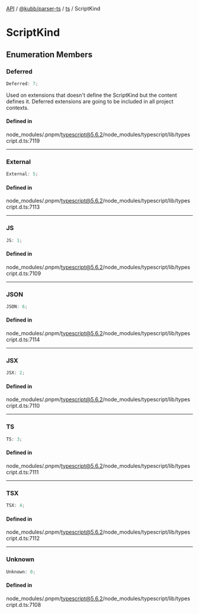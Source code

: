 [API](../../../../../packages.md) / [@kubb/parser-ts](../../../index.md) / [ts](../index.md) / ScriptKind

# ScriptKind

## Enumeration Members

### Deferred

```ts
Deferred: 7;
```

Used on extensions that doesn't define the ScriptKind but the content defines it.
Deferred extensions are going to be included in all project contexts.

#### Defined in

node\_modules/.pnpm/typescript@5.6.2/node\_modules/typescript/lib/typescript.d.ts:7119

***

### External

```ts
External: 5;
```

#### Defined in

node\_modules/.pnpm/typescript@5.6.2/node\_modules/typescript/lib/typescript.d.ts:7113

***

### JS

```ts
JS: 1;
```

#### Defined in

node\_modules/.pnpm/typescript@5.6.2/node\_modules/typescript/lib/typescript.d.ts:7109

***

### JSON

```ts
JSON: 6;
```

#### Defined in

node\_modules/.pnpm/typescript@5.6.2/node\_modules/typescript/lib/typescript.d.ts:7114

***

### JSX

```ts
JSX: 2;
```

#### Defined in

node\_modules/.pnpm/typescript@5.6.2/node\_modules/typescript/lib/typescript.d.ts:7110

***

### TS

```ts
TS: 3;
```

#### Defined in

node\_modules/.pnpm/typescript@5.6.2/node\_modules/typescript/lib/typescript.d.ts:7111

***

### TSX

```ts
TSX: 4;
```

#### Defined in

node\_modules/.pnpm/typescript@5.6.2/node\_modules/typescript/lib/typescript.d.ts:7112

***

### Unknown

```ts
Unknown: 0;
```

#### Defined in

node\_modules/.pnpm/typescript@5.6.2/node\_modules/typescript/lib/typescript.d.ts:7108
